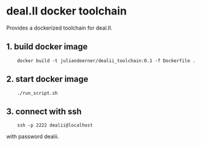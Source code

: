# deal.II docker toolchain

Provides a dockerized toolchain for deal.II.

## 1. build docker image

```
	docker build -t juliandoerner/dealii_toolchain:0.1 -f Dockerfile .
```

## 2. start docker image
```
	./run_script.sh
```

## 3. connect with ssh
```
	ssh -p 2222 dealii@localhost
```
with password dealii.


